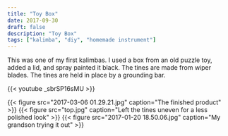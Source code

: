 ```yaml
---
title: "Toy Box"
date: 2017-09-30
draft: false
description: "Toy Box"
tags: ["kalimba", "diy", "homemade instrument"]
---
```

This was one of my first kalimbas. I used a box from an old puzzle toy, added a lid, and spray painted it black. The tines are made from wiper blades. The tines are held in place by a grounding bar.

{{< youtube _sbrSP16sMU >}}

{{< figure src="2017-03-06 01.29.21.jpg" caption="The finished product" >}}
{{< figure src="top.jpg" caption="Left the tines uneven for a less polished look" >}}
{{< figure src="2017-01-20 18.50.06.jpg" caption="My grandson trying it out" >}}

